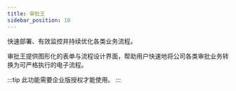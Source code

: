 ```yaml
---
title: 审批王
sidebar_position: 10
---
```


快速部署、有效监控并持续优化各类业务流程。

审批王提供图形化的表单与流程设计界面，帮助用户快速地将公司各类审批业务转换为可严格执行的电子流程。

:::tip
此功能需要企业版授权才能使用。
:::